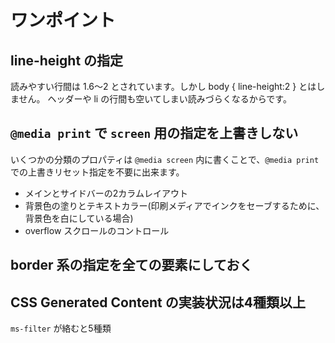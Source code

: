 # ワンポイント

## line-height の指定

読みやすい行間は 1.6～2 とされています。しかし body { line-height:2 } とはしません。
ヘッダーや li の行間も空いてしまい読みづらくなるからです。

## `@media print` で `screen` 用の指定を上書きしない

いくつかの分類のプロパティは `@media screen` 内に書くことで、`@media print` での上書きリセット指定を不要に出来ます。

* メインとサイドバーの2カラムレイアウト
* 背景色の塗りとテキストカラー(印刷メディアでインクをセーブするために、背景色を白にしている場合)
* overflow スクロールのコントロール

## border 系の指定を全ての要素にしておく

## CSS Generated Content の実装状況は4種類以上

`ms-filter` が絡むと5種類